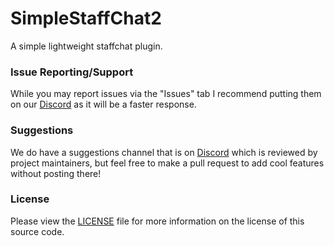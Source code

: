 # SimpleStaffChat2
A simple lightweight staffchat plugin.

### Issue Reporting/Support

While you may report issues via the "Issues" tab I recommend putting them on our [Discord](https://discord.gg/jVnmm7QnQU) as it will be a faster response.

### Suggestions

We do have a suggestions channel that is on [Discord](https://discord.gg/jVnmm7QnQU) which is reviewed by project maintainers, but feel free to make a pull request to add cool features without posting there!

### License
Please view the [LICENSE](LICENSE) file for more information on the license of this source code.
